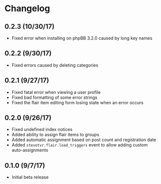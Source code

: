 # Changelog

## 0.2.3 (10/30/17)

* Fixed error when installing on phpBB 3.2.0 caused by long key names

## 0.2.2 (9/30/17)

* Fixed errors caused by deleting categories

## 0.2.1 (9/27/17)

* Fixed fatal error when viewing a user profile
* Fixed bad formatting of some error strings
* Fixed the flair item editing form losing state when an error occurs

## 0.2.0 (9/26/17)

* Fixed undefined index notices
* Added ability to assign flair items to groups
* Added automatic assignment based on post count and registration date
* Added `stevotvr.flair.load_triggers` event to allow adding custom auto-assignments

## 0.1.0 (9/7/17)

* Initial beta release
